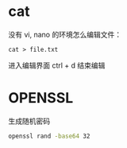
# cat



没有 vi, nano 的环境怎么编辑文件：

``` 
cat > file.txt
```
进入编辑界面
ctrl + d 结束编辑




# OPENSSL

生成随机密码
```bash
openssl rand -base64 32
```

